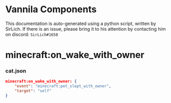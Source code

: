 # Vannila Components
This documentation is auto-generated using a python script, written by SirLich. If there is an issue, please bring it to his attention by contacting him on discord: `SirLich#1658`

# minecraft:on_wake_with_owner
### cat.json
```JSON
minecraft:on_wake_with_owner: {
    "event": "minecraft:pet_slept_with_owner",
    "target": "self"
}
```

